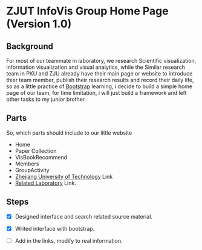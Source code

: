 # ZJUT InfoVis Group Home Page (Version 1.0)

## Background
For most of our teammate in laboratory, we research Scientific visualization, information visualization and visual analytics, while the Similar research team in PKU and ZJU already have their main page or website to introduce thier team member, publish their research results and record their daily life, so as a little practice of [Bootstrap](http://v3.bootcss.com/) learning, i decide to build a simple home page of our team, for time limitation, i will just build a framework and left other tasks to my junior brother.   

## Parts
So, which parts should include to our little website  

- Home
- Paper Collection
- VisBookRecommend
- Members
- GroupActivity
- [Zhejiang University of Technology](http://www.zjut.edu.cn) Link
- [Related Laboratory](http://vis.pku.edu.cn/trajectoryvis/zh-cn/index.html) Link.

## Steps
- [x] Designed interface and search related source material.  
- [x] Writed interface with bootstrap.    
- [ ] Add in the links, modify to real information.  
  
